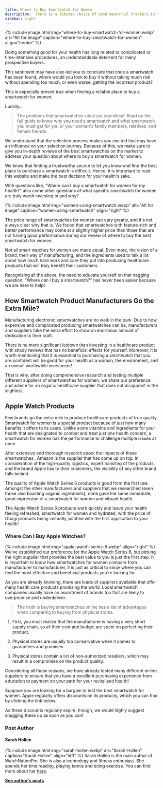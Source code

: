```yaml
---
title: Where to Buy Smartwatch for Women
description:  There is a limited choice of good menstrual trackers in the market. Find out the FREE...
sidebar: right
---
```

{% include image.html img="where-to-buy-smartwatch-for-women.webp" alt="Alt for image" caption="where-to-buy-smartwatch-for-women" align="center" %}

Doing something good for your health has long related to complicated or time-intensive procedures, an understandable deterrent for many prospective buyers.

This sentiment may have also led you to conclude that once a smartwatch has been found, where would you look to buy it without taking much risk without spending too much, or even worse, getting the incorrect product?

This is especially proved true when finding a reliable place to buy a smartwatch for women.

Luckily…

> The problems that smartwatches solve are countless!! Read on the full guide to know why you need a smartwatch and what smartwatch you must get for you or your women's family members, relatives, and female friends.

We understand that the selection process makes you excited that may have an influence on your selection journey. Because of this, we make sure to give you in-depth reviews of the best smartwatches on the market to address your question about where to buy a smartwatch for women.

We know that finding a trustworthy source to let you know and find the best place to purchase a smartwatch is difficult. Hence, it is important to read this website and make the best decision for your health's sake.

With questions like, "Where can I buy a smartwatch for women for my health?" also come other questions of what specific smartwatch for women are truly worth investing in and why?

{% include image.html img="women-using-smartwatch.webp" alt="Alt for image" caption="women-using-smartwatch" align="right" %}

The price range of smartwatches for women can vary greatly, and it's not always clear why that is. We found that smartwatches with feature-rich and better performance may come at a slightly higher price than those that are not having good performance during our review of where to buy the best smartwatch for women.

Not all smart watches for women are made equal. Even more, the vision of a brand, their way of manufacturing, and the ingredients used to talk a lot about how much hard work and care they put into producing healthcare products that will truly benefit their customers.

Recognizing all the above, the need to educate yourself on that nagging question, "Where can I buy a smartwatch?" has never been easier because we are here to help!

## How Smartwatch Product Manufacturers Go the Extra Mile?
Manufacturing electronic smartwatches are no walk in the park. Due to how expensive and complicated producing smartwatches can be, manufacturers and suppliers take the extra effort to show an enormous amount of dedication to their craft.

There is no more significant letdown than investing in a healthcare product with shady reviews that has no beneficial effects for yourself. Moreover, it is worth mentioning that it is essential to purchasing a smartwatch that you are confident will be good for your health as a woman, the environment, and an overall worthwhile investment!

That is why, after doing comprehensive research and testing multiple different suppliers of smartwatches for women, we share our preference and advice for an organic healthcare supplier that does not disappoint in the slightest.

## Apple Watch Products

Few brands go the extra mile to produce healthcare products of true quality. Smartwatch for women is a special product because of just how many benefits it offers to its users. Unlike some vitamins and ingredients for your health that are designated to combat and treat just one health concern, a smartwatch for women has the performance to challenge multiple issues at once.

After extensive and thorough research about the impacts of these smartwatches , Amazon is the supplier that has come up on top. In consideration of the high-quality logistics, expert handling of the products, and the brand Apple has to their customers, the visibility of any other brand falls  behind.

The quality of Apple Watch Series 6 products is good from the first use. Amongst the other manufacturers and suppliers that we researched (even those also boasting organic ingredients), none gave the same immediate, good impression of a smartwatch for women and vibrant health.

The Apple Watch Series 6 products work quickly and leave your health feeling refreshed, smartwatch for women and hydrated, with the price of Obagi products being instantly justified with the first application to your health!

### Where Can I Buy Apple Watches?
{% include image.html img="apple-watch-series-6.webp" align="right" %}
We've established our preference for the Apple Watch Series 6, but picking the right supplier that provides the best value to you is just the first step. It is important to know how smartwatches for women compare from manufacturer to manufacturer, it is just as critical to know where you can find the most effective and beneficial products you're looking for.

As you are already knowing, there are loads of suppliers available that offer many health care products promising the world. Local smartwatch companies usually have an assortment of brands too that are likely to overpromise and underdeliver.

> The truth is buying smartwatches online has a list of advantages when comparing to buying from physical stores.

1. First, you must realize that the manufacturer is having a very short supply chain, so all their cost and budget are spent on perfecting their product.

2. Physical stores are usually too conservative when it comes to guarantees and promises.

3. Physical stores contain a list of non-authorized resellers, which may result in a compromise on the product quality.

Considering all these reasons, we have already tested many different online suppliers to ensure that you have a excellent purchasing experience from education to payment on your path for your revitalized health!

Suppose you are looking for a bargain to test the best smartwatch for women. Apple regularly offers discounts on its products, which you can find by clicking the link below.

As these discounts regularly expire, though, we would highly suggest snagging these up as soon as you can!

### Post Author
#### Sarah Hollen
{% include image.html img="sarah-hollen.webp" alt="Sarah-Hollen" caption="Sarah Hollen" align="left" %}
Sarah Hollen is the main author of WatchNationPro. She is also a technology and fitness enthusiast. She spends her time reading, playing tennis and doing exercise. You can find more about her <a href="https://www.watchnationpro.com/about-us/">here</a>.

<b><a href="https://www.watchnationpro.com/authors/sarah-hollen/">See author's posts</a></b>

<a href="{{ author.twitter }}" data-uk-icon="icon: twitter" class="uk-icon-link uk-icon" target="_blank"></a>
<a href="{{ author.facebook }}" data-uk-icon="ratio: 1.4; icon: facebook" class="uk-icon-link uk-icon" target="_blank"></a>
